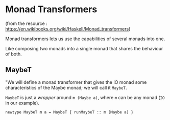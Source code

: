 
# Monad Transformers

(from the resource : https://en.wikibooks.org/wiki/Haskell/Monad_transformers)

Monad transformers lets us use the capabilities of several monads into one.

Like composing two monads into a single monad that shares the behaviour of both. 

## MaybeT

"We will define a monad transformer that gives the IO monad some characteristics of the Maybe monad; we will call it ```MaybeT```.

```MaybeT``` is just a *wrapper* around ```m (Maybe a)```, where ```m``` can be any monad (```IO``` in our example).

```
newtype MaybeT m a = MaybeT { runMaybeT :: m (Maybe a) }
```






